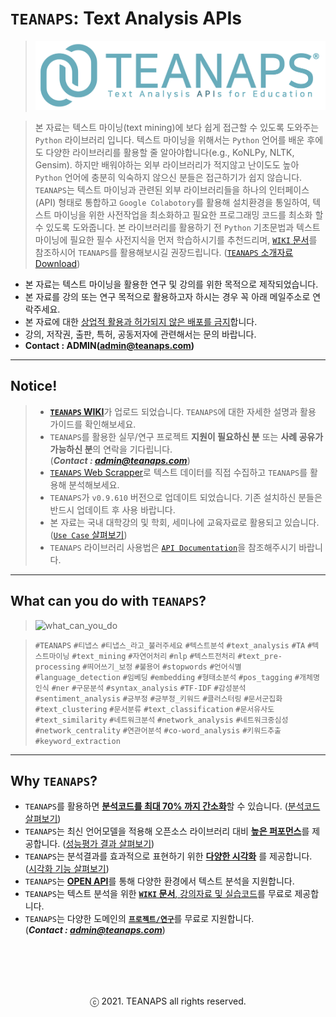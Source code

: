 # `TEANAPS`: Text Analysis APIs
> ![teanaps_logo_wide](https://github.com/fingeredman/teanaps/blob/master/data/logo/teanaps_logo_wide.png)

> 본 자료는 텍스트 마이닝(text mining)에 보다 쉽게 접근할 수 있도록 도와주는 `Python` 라이브러리 입니다. 텍스트 마이닝을 위해서는 `Python` 언어를 배운 후에도 다양한 라이브러리를 활용할 줄 알아야합니다(e.g., KoNLPy, NLTK, Gensim). 하지만 배워야하는 외부 라이브러리가 적지않고 난이도도 높아 `Python` 언어에 충분히 익숙하지 않으신 분들은 접근하기가 쉽지 않습니다.  
`TEANAPS`는 텍스트 마이닝과 관련된 외부 라이브러리들을 하나의 인터페이스(API) 형태로 통합하고 `Google Colabotory`를 활용해 설치환경을 통일하여, 텍스트 마이닝을 위한 사전작업을 최소화하고 필요한 프로그래밍 코드를 최소화 할 수 있도록 도와줍니다. 본 라이브러리를 활용하기 전 `Python` 기초문법과 텍스트 마이닝에 필요한 필수 사전지식을 먼저 학습하시기를 추천드리며, [`WIKI` 문서](https://github.com/fingeredman/teanaps/wiki#teanaps-text-analysis-apis)를 참조하시어 `TEANAPS`를 활용해보시길 권장드립니다. ([`TEANAPS` 소개자료 Download](https://github.com/fingeredman/teanaps/raw/master/document/introduction/teanaps_introduction_20210611_v1.3.pdf))

- 본 자료는 텍스트 마이닝을 활용한 연구 및 강의를 위한 목적으로 제작되었습니다.
- 본 자료를 강의 또는 연구 목적으로 활용하고자 하시는 경우 꼭 아래 메일주소로 연락주세요.
- 본 자료에 대한 <U>상업적 활용과 허가되지 않은 배포를 금지</U>합니다.
- 강의, 저작권, 출판, 특허, 공동저자에 관련해서는 문의 바랍니다.
- **Contact : ADMIN(admin@teanaps.com)**

---
## Notice! 
> - [**`TEANAPS` WIKI**](https://github.com/fingeredman/teanaps/wiki#teanaps-text-analysis-apis-for-education)가 업로드 되었습니다. `TEANAPS`에 대한 자세한 설명과 활용 가이드를 확인해보세요.
> - `TEANAPS`를 활용한 실무/연구 프로젝트 **지원이 필요하신 분** 또는 **사례 공유가 가능하신 분**의 연락을 기다립니다.     
(***Contact : admin@teanaps.com***)  
> - [`TEANAPS` Web Scrapper](https://github.com/fingeredman/teanaps-web-scrapper#teanaps-web-scrapper)로 텍스트 데이터를 직접 수집하고 `TEANAPS`를 활용해 분석해보세요.
> - `TEANAPS`가 `v0.9.610` 버전으로 업데이트 되었습니다. 기존 설치하신 분들은 반드시 업데이트 후 사용 바랍니다.
> - 본 자료는 국내 대학강의 및 학회, 세미나에 교육자료로 활용되고 있습니다. ([`Use Case` 살펴보기](https://github.com/fingeredman/teanaps/wiki/USE-CASES#teanaps-use-cases))
> - `TEANAPS` 라이브러리 사용법은 [`API Documentation`](https://github.com/fingeredman/teanaps/wiki/ARCHITECTURE#teanaps-api-documentation)을 참조해주시기 바랍니다.

---
## What can you do with `TEANAPS`?
> ![what_can_you_do](https://github.com/fingeredman/teanaps/blob/master/data/sample_image/what_can_you_do.png)

> `#TEANAPS` `#티냅스` `#티냅스_라고_불러주세요` `#텍스트분석` `#text_analysis` `#TA` `#텍스트마이닝` `#text_mining` `#자연어처리` `#nlp` `#텍스트전처리` `#text_pre-processing` `#띄어쓰기_보정` `#불용어` `#stopwords` `#언어식별` `#language_detection` `#임베딩` `#embedding` `#형태소분석` `#pos_tagging` `#개체명인식` `#ner` `#구문분석` `#syntax_analysis` `#TF-IDF` `#감성분석` `#sentiment_analysis` `#긍부정` `#긍부정_키워드` `#클러스터링` `#문서군집화` `#text_clustering` `#문서분류` `#text_classification` `#문서유사도` `#text_similarity` `#네트워크분석` `#network_analysis` `#네트워크중심성` `#network_centrality` `#연관어분석` `#co-word_analysis` `#키워드추출` `#keyword_extraction`
 
---
## Why `TEANAPS`?

- `TEANAPS`를 활용하면 <U>**분석코드를 최대 70% 까지 간소화**</U>할 수 있습니다. ([분석코드 살펴보기](https://github.com/fingeredman/teanaps/wiki/ARCHITECTURE#teanaps-api-documentation))
- `TEANAPS`는 최신 언어모델을 적용해 오픈소스 라이브러리 대비 <U>**높은 퍼포먼스**</U>를 제공합니다. ([성능평가 결과 살펴보기](https://github.com/fingeredman/teanaps/wiki/APPENDIX#appendix))
- `TEANAPS`는 분석결과를 효과적으로 표현하기 위한 <U>**다양한 시각화**</U> 를 제공합니다. ([시각화 기능 살펴보기](https://github.com/fingeredman/teanaps/wiki/VISUALIZATION#teanaps-api-documentation))
- `TEANAPS`는 <U>**OPEN API**</U>를 통해 다양한 환경에서 텍스트 분석을 지원합니다.
- `TEANAPS`는 텍스트 분석을 위한 <U>[**`WIKI` 문서**](https://github.com/fingeredman/teanaps/wiki#teanaps-text-analysis-apis-for-education), [강의자료 및 실습코드](https://github.com/fingeredman/advanced-text-mining#advanced-text-mining)</U>를 무료로 제공합니다.
- `TEANAPS`는 다양한 도메인의 <U>**`프로젝트/연구`**</U>를 무료로 지원합니다.  
(***Contact : admin@teanaps.com***)  

<br><br>
---
<center>ⓒ 2021. TEANAPS all rights reserved.</center>
